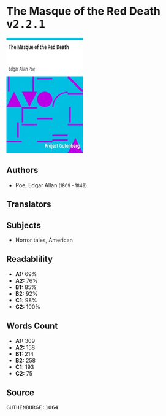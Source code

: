 # The Masque of the Red Death <kbd>v2.2.1</kbd>

![](./cover.medium.jpg "")

## Authors


 - Poe, Edgar Allan <small>(1809 - 1849)</small>

## Translators



## Subjects


 - Horror tales, American

## Readablility


 - **A1:** 69%
 - **A2:** 76%
 - **B1:** 85%
 - **B2:** 92%
 - **C1:** 98%
 - **C2:** 100%

## Words Count


 - **A1:** 309
 - **A2:** 158
 - **B1:** 214
 - **B2:** 258
 - **C1:** 193
 - **C2:** 75

## Source


<kbd>GUTHENBURGE:1064</kbd>
